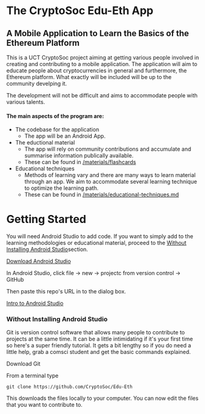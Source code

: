 # The CryptoSoc Edu-Eth App

## A Mobile Application to Learn the Basics of the Ethereum Platform

This is a UCT CryptoSoc project aiming at getting various people involved in creating and contributing to a mobile application. The application will aim to educate people about cryptocurrencies in general and furthermore, the Ethereum platform. What exactly will be included will be up to the community develping it.

The development will not be difficult and aims to accommodate people with various talents.

#### The main aspects of the program are:

- The codebase for the application
  - The app will be an Android App. 
- The eductional material
  - The app will rely on community contributions and accumulate and summarise information publically available. 
  - These can be found in [/materials/flashcards](https://github.com/CryptoSoc/Edu-Eth/materials/flashcards)
- Educational techniques
  - Methods of learning vary and there are many ways to learn material through an app. We aim to accommodate several learning technique to optimize the learning path.
  - These can be found in [/materials/educational-techniques.md](https://github.com/CryptoSoc/Edu-Eth/materials/educational-techniques.md)


# Getting Started

You will need Android Studio to add code. If you want to simply add to the learning methodologies or educational material, proceed to the [Without Installing Android Studio](#Without-Installing-Android-Studio)section.

[Download Android Studio](https://developer.android.com/studio/index.html)


In Android Studio, click file -> new -> projectc from version control -> GitHub

Then paste this repo's URL in to the dialog box.

[Intro to Android Studio](https://developer.android.com/guide/index.html)


### Without Installing Android Studio

Git is version control software that allows many people to contribute to projects at the same time. It can be a little intimidating if it's your first time so here's a super friendly tutorial. It gets a bit lengthy so if you do need a little help, grab a comsci student and get the basic commands explained.

Download Git

From a terminal type

`git clone https://github.com/CryptoSoc/Edu-Eth`

This downloads the files locally to your computer. You can now edit the files that you want to contribute to.
